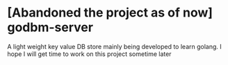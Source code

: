 # [Abandoned the project as of now] godbm-server
A light weight key value DB store mainly being developed to learn golang.
I hope I will get time to work on this project sometime later
